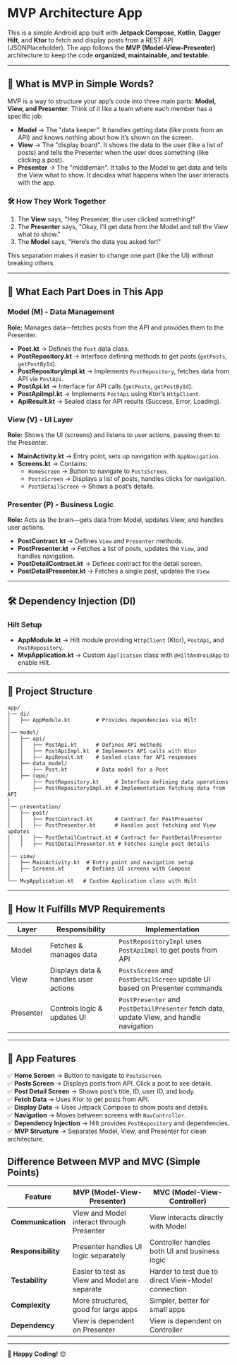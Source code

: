 # MVP Architecture App

This is a simple Android app built with **Jetpack Compose**, **Kotlin**, **Dagger Hilt**, and **Ktor** to fetch and display posts from a REST API (JSONPlaceholder). The app follows the **MVP (Model-View-Presenter)** architecture to keep the code **organized, maintainable, and testable**.

---

## 📌 What is MVP in Simple Words?
MVP is a way to structure your app’s code into three main parts: **Model, View, and Presenter**. Think of it like a team where each member has a specific job:

- **Model** → The "data keeper". It handles getting data (like posts from an API) and knows nothing about how it’s shown on the screen.
- **View** → The "display board". It shows the data to the user (like a list of posts) and tells the Presenter when the user does something (like clicking a post).
- **Presenter** → The "middleman". It talks to the Model to get data and tells the View what to show. It decides what happens when the user interacts with the app.

### 🛠️ How They Work Together
1. The **View** says, "Hey Presenter, the user clicked something!"
2. The **Presenter** says, "Okay, I’ll get data from the Model and tell the View what to show."
3. The **Model** says, "Here’s the data you asked for!"

This separation makes it easier to change one part (like the UI) without breaking others.

---

## 🔧 What Each Part Does in This App

### **Model (M) - Data Management**
**Role:** Manages data—fetches posts from the API and provides them to the Presenter.
- **Post.kt** → Defines the `Post` data class.
- **PostRepository.kt** → Interface defining methods to get posts (`getPosts`, `getPostById`).
- **PostRepositoryImpl.kt** → Implements `PostRepository`, fetches data from API via `PostApi`.
- **PostApi.kt** → Interface for API calls (`getPosts`, `getPostById`).
- **PostApiImpl.kt** → Implements `PostApi` using Ktor’s `HttpClient`.
- **ApiResult.kt** → Sealed class for API results (Success, Error, Loading).

### **View (V) - UI Layer**
**Role:** Shows the UI (screens) and listens to user actions, passing them to the Presenter.
- **MainActivity.kt** → Entry point, sets up navigation with `AppNavigation`.
- **Screens.kt** → Contains:
    - `HomeScreen` → Button to navigate to `PostsScreen`.
    - `PostsScreen` → Displays a list of posts, handles clicks for navigation.
    - `PostDetailScreen` → Shows a post’s details.

### **Presenter (P) - Business Logic**
**Role:** Acts as the brain—gets data from Model, updates View, and handles user actions.
- **PostContract.kt** → Defines `View` and `Presenter` methods.
- **PostPresenter.kt** → Fetches a list of posts, updates the `View`, and handles navigation.
- **PostDetailContract.kt** → Defines contract for the detail screen.
- **PostDetailPresenter.kt** → Fetches a single post, updates the `View`.

---

## 🛠 Dependency Injection (DI)

### **Hilt Setup**
- **AppModule.kt** → Hilt module providing `HttpClient` (Ktor), `PostApi`, and `PostRepository`.
- **MvpApplication.kt** → Custom `Application` class with `@HiltAndroidApp` to enable Hilt.

---

## 📂 Project Structure
```
app/
│── di/
│   ├── AppModule.kt        # Provides dependencies via Hilt
│
│── model/
│   ├── api/
│   │   ├── PostApi.kt      # Defines API methods
│   │   ├── PostApiImpl.kt  # Implements API calls with Ktor
│   │   ├── ApiResult.kt    # Sealed class for API responses
│   ├── data_model/
│   │   ├── Post.kt         # Data model for a Post
│   ├── repo/
│       ├── PostRepository.kt     # Interface defining data operations
│       ├── PostRepositoryImpl.kt # Implementation fetching data from API
│
│── presentation/
│   ├── post/
│   │   ├── PostContract.kt       # Contract for PostPresenter
│   │   ├── PostPresenter.kt      # Handles post fetching and View updates
│   │   ├── PostDetailContract.kt # Contract for PostDetailPresenter
│   │   ├── PostDetailPresenter.kt # Fetches single post details
│
│── view/
│   ├── MainActivity.kt  # Entry point and navigation setup
│   ├── Screens.kt       # Defines UI screens with Compose
│
└── MvpApplication.kt   # Custom Application class with Hilt
```

---

## 🚀 How It Fulfills MVP Requirements

| Layer  | Responsibility | Implementation |
|--------|--------------|----------------|
| Model  | Fetches & manages data | `PostRepositoryImpl` uses `PostApiImpl` to get posts from API |
| View   | Displays data & handles user actions | `PostsScreen` and `PostDetailScreen` update UI based on Presenter commands |
| Presenter | Controls logic & updates UI | `PostPresenter` and `PostDetailPresenter` fetch data, update View, and handle navigation |

---

## 🎯 App Features
✅ **Home Screen** → Button to navigate to `PostsScreen`.<br>
✅ **Posts Screen** → Displays posts from API. Click a post to see details.<br>
✅ **Post Detail Screen** → Shows post’s title, ID, user ID, and body.<br>
✅ **Fetch Data** → Uses Ktor to get posts from API.<br>
✅ **Display Data** → Uses Jetpack Compose to show posts and details.<br>
✅ **Navigation** → Moves between screens with `NavController`.<br>
✅ **Dependency Injection** → Hilt provides `PostRepository` and dependencies.<br>
✅ **MVP Structure** → Separates Model, View, and Presenter for clean architecture.<br>




## Difference Between MVP and MVC (Simple Points)

| Feature | MVP (Model-View-Presenter) | MVC (Model-View-Controller) |
|---------|---------------------------|-----------------------------|
| **Communication** | View and Model interact through Presenter | View interacts directly with Model |
| **Responsibility** | Presenter handles UI logic separately | Controller handles both UI and business logic |
| **Testability** | Easier to test as View and Model are separate | Harder to test due to direct View-Model connection |
| **Complexity** | More structured, good for large apps | Simpler, better for small apps |
| **Dependency** | View is dependent on Presenter | View is dependent on Controller |

---


🚀 **Happy Coding!** 😊

